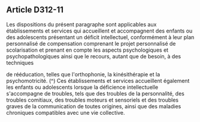 ## Article D312-11

Les dispositions du présent paragraphe sont applicables aux établissements et services qui accueillent et
accompagnent des enfants ou des adolescents présentant un déficit intellectuel, conformément à leur plan
personnalisé de compensation comprenant le projet personnalisé de scolarisation et prenant en compte les
aspects psychologiques et psychopathologiques ainsi que le recours, autant que de besoin, à des techniques

de rééducation, telles que l'orthophonie, la kinésithérapie et la psychomotricité. (^)
Ces établissements et services accueillent également les enfants ou adolescents lorsque la déficience
intellectuelle s'accompagne de troubles, tels que des troubles de la personnalité, des troubles comitiaux, des
troubles moteurs et sensoriels et des troubles graves de la communication de toutes origines, ainsi que des
maladies chroniques compatibles avec une vie collective.

